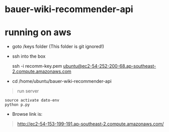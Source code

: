 # bauer-wiki-recommender-api

# running on aws

* goto /keys folder (This folder is git ignored!)
* ssh into the box

	ssh -i recomm-key.pem ubuntu@ec2-54-252-200-68.ap-southeast-2.compute.amazonaws.com

* cd /home/ubuntu/bauer-wiki-recommender-api

>run server

	source activate dato-env
	python p.py
	
* Browse link is:
 

>http://ec2-54-153-199-191.ap-southeast-2.compute.amazonaws.com/
